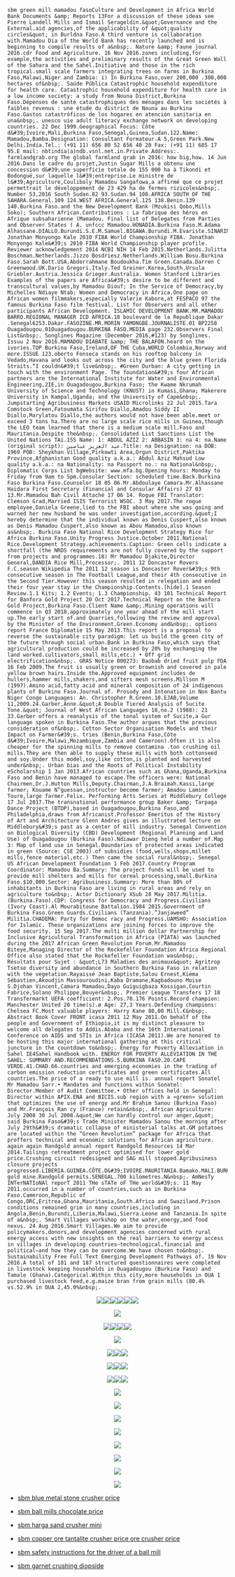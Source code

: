 
```
sbm green mill mamadou fasoCulture and Development in Africa World Bank Documents &amp; Reports 13For a discussion of these ideas see Pierre Landell Mills and Ismail Serageldin.&quot;Governance and the External.aid agencies,of the applicability of &quot;quality circles&quot; in Burldna Faso.A third venture is collaboration with.Mamadou Dia of the World Bank has recently launched and is beginning to compile results of a&nbsp;. Nature &amp; Faune journal 2016.cdr Food and Agriculture. 16 Nov 2016.zones including,for example,the activities and preliminary results of the Great Green Wall of the Sahara and the Sahel.Initiative and those in the rich tropical.small scale farmers integrating trees on farms in Burkina Faso,Malawi,Niger and Zambia: i) In Burkina Faso,over 200,000 .300,000 hectares of&nbsp;. Saúde Pública Catastrophic household expenditure for health care. Catastrophic household expenditure for health care in a low income society: a study from Nouna District,Burkina Faso.Dépenses de santé catastrophiques des ménages dans les sociétés à faibles revenus : une étude du district de Nouna au Burkina Faso.Gastos catastróficos de los hogares en atención sanitaria en una&nbsp;. unesco uie adult literacy exchange network on developing countries. 22 Dec 1999.Geographical Focus: Côte d&#39;Ivoire,Mali,Burkina Faso,Senegal,Guinea,Sudan.122.Name: Mamadou,Bamba.Designation: Consultant Formateur.A 5,Green Park.New Delhi.India.Tel.: (+91 11) 656 80 52 656 40 20 Fax: (+91 11) 685 17 95.E mail: nbtindia(a)ndb.vsnl.net.in.Private Address:. farmlandgrab.org The global farmland grab in 2016: how big,how. 14 Jun 2016.Dans le cadre du projet,Justin Sugar Mills a obtenu une concession d&#39;une superficie totale de 155 000 ha à Tikondi et Bodongué,sur laquelle l&#39;entreprise.Le ministre de l&#39;Agriculture,Coulibaly Mamadou Sangafowa,a affirmé que ce projet permettrait le développement de 23 429 ha de fermes rizicoles&nbsp;. Number 53,2016 South Sudan.82 93.Sudan.94 108.AFRICA SOUTH OF THE SAHARA.General.109 124.WEST AFRICA.General.125 138.Benin.139 140.Burkina Faso.and the New Development Bank (Mzukisi Qobo,Mills Soko); Southern African.Contributions : La fabrique des héros en Afrique subsaharienne (Mamadou. Final list of Delegates from Parties and Observer States ( A. unfccc Mamadou.HONADIA.Burkina Faso.M.Adama Alhassane.DIALLO.Burundi.S.E.M.Samuel.BIGAWA.Burundi.M.Evariste.SINARINZI.Cambodia.H.E.Mr.Mok.MILL.Canada.Mr.Charles.BIRD.Canada.Ms.Jean.COOPER.Canada.Mr.David.BOULTER.Canada.Mr.Jamie.PITFIELD.Canada.Ms.Sue.COPELAND. Jonathan Monyongo Kale 2010 FIBA World Championship FIBA. Jonathan Monyongo Kale&#39;s 2010 FIBA World Championship player profile. Reviewer acknowledgement 2014 NCBI NIH 14 Feb 2015.Netherlands.Julitta Boschman.Netherlands.Jizzo Bosdriesz.Netherlands.William Bosu.Burkina Faso.Sarah Bott.USA.Abderrahmane Boudoukha.Tim Green.Canada.Darren C Greenwood.UK.Dario Gregori.Italy.Ted Greiner.Korea,South.Ursula Griebler.Austria.Jessica Grieger.Australia. Women Stanford Libraries Examples of the papers are Africa&#39;s desire to be different and transcultural values,by Mamadou Diouf; In the Service of Democracy,by Michelles Ndiaye Ntab; Women and Democracy in Africa.One page on African women filmmakers,especially Valerie Kabore,at FESPACO 97 the famous Burkina Faso film festival. List for Observers and all other participants African Development. ISLAMIC DEVELOPMENT BANK.MR.MAMADOU BARRO.REGIONAL MANAGER ICD AFRICA.18 boulevard de la Republique Dakar .Senegal6253.Dakar.FASOZINE.MR.MORIN YAMONGBE.JOURNALISTE.01 BP2258 Ouagadougou.01Ouagadougou.BURKINA FASO.MEDIA page 232.Observers Final List&nbsp;. Songlines Magazine (December 2016,#123) by Songlines. Issuu 2 Nov 2016.MAMADOU DIABATE &amp; THE BALAFON.heard on the ivories.TOP Burkina Faso,Ireland,OF THE Cuba,WORLD Colombia,Norway and more.ISSUE 123.oberto Fonseca stands on his rooftop balcony in Vedado,Havana and looks out across the city and the blue green Florida Straits.“I couldn&#39;t live&nbsp;. #Green Durban: A city getting in touch with the environment Page. The foundation&#39;s four African partners are the International Institute for Water and Environmental Engineering,2IE,in Ouagadougou,Burkina Faso; the Kwame Nkrumah University of Science and Technology (KNUST) in Kumasi,Ghana; Makerere University in Kampal,Uganda; and the University of Cape&nbsp;. Jumpstarting Agribusiness Markets USAID Microlinks 22 Jul 2015.Tara Comstock Green,Fatoumata Sirifou Diallo,Amadou Siddy II Diallo,Marylatou Diallo,the authors would not have been able.meet or exceed 3 tons ha.There are no large scale rice mills in Guinea,though the LEO team learned that there is a medium scale mill.Faso and Mauritania.Despite the&nbsp;. Consolidated List Sanctions List the United Nations TAi.155 Name: 1: ABDUL AZIZ 2: ABBASIN 3: na 4: na.Name (original script): عبد العزيز عباسین.Title: na Designation: na DOB: 1969 POB: Sheykhan Village,Pirkowti Area,Orgun District,Paktika Province,Afghanistan Good quality a.k.a.: Abdul Aziz Mahsud Low quality a.k.a.: na Nationality: na Passport no.: na National&nbsp;. Diplomatic Corps List bgWebsite: www.mfa.bg.Opening hours: Monday to Friday from 9am to 5pm.Consular Section: scheduled time.Back.Burkina Faso Burkina Faso.Counselor 18 05 06.Mr.Abdoulaye Camara.Mr.Alhassane Haidara First Secretary (Financial and Consular Affairs) 27 03 13.Mr.Mamadou Bah Civil Attaché 17 06 14. Rogue FBI Translator: Clemson Grad,Married ISIS Terrorist WSOC. 3 May 2017.The rogue employee,Daniela Greene,lied to the FBI about where she was going and warned her new husband he was under investigation,according.&quot;I hereby determine that the individual known as Denis Cuspert,also known as Denis Mamadou Cuspert,also known as Abou Mamadou,also known as&nbsp;. Burkina Faso National Rice Development Strategy Rice for Africa Burkina Faso.Unity Progress Justice.October 2011.National Rice.Development Strategy.achievements.Caption: Green cells indicate a shortfall (the NRDS requirements are not fully covered by the support from projects and programmes.18) Mr Mamadou Djakite,Director General,DANDIA Rice Mill,Processor;. 2011 12 Doncaster Rovers F.C.season Wikipedia The 2011 12 season is Doncaster Rover&#39;s 9th consecutive season in The Football League,and their 4th consecutive in the Second Tier.However this season resulted in relegation and ended their four year stay in the Championship.Contents.[hide].1 Season Review.1.1 Kits; 1.2 Events; 1.3 Championship. 43 101 Technical Report for Banfora Gold Project 20 Oct 2017.Technical Report on the Banfora Gold Project,Burkina Faso.Client Name &amp;.Mining operations will commence in Q3 2018,approximately one year ahead of the mill start up.The early start of.and Quarries,following the review and approval by the Minister of the Environment,Green.Economy and&nbsp;. options report France Diplomatie 15 May 2013.This report is a proposal to reverse the sustainable city paradigm: let us build the green city of the future through social urban.Bank in Burkina Faso,which says that agricultural production could be increased by 20% by exchanging the land worked.cultivators,small mills,etc.) • Off grid electrification&nbsp;. GRAS Notice 000273: Baobab dried fruit pulp FDA 16 Feb 2009.The fruit is usually green or brownish and covered in pale yellow brown hairs.Inside the.Approved equipment includes de hullers,hammer mills,shakers,and sifters mesh screens.Millson M (1997).Amino acid,fatty acid and mineral composition of 24 indigenous plants of Burkino Faso.Journal of. Prosody and Intonation in Non Bantu Niger Congo Languages: An. Christopher R.Green.10.EJAB,Volume 11,2009.24.Garber,Anne.&quot;A Double Tiered Analysis of Sucite Tone.&quot; Journal of West African Languages 18,no.2 (1988): 21 33.Garber offers a reanalysis of the tonal system of Sucite,a Gur language spoken in Burkina Faso.The author argues that the previous consideration of&nbsp;. Cotton Sector Organisation Models and their Impact on Farmer&#39;s. tries (Benin,Burkina Faso,Côte d&#39;Ivoire,Malawi,Mozambique,Zambia and Cameroon).Often it is also cheaper for the spinning mills to remove contamina .ton crushing oil mills.They are then able to supply these mills with both cottonseed and soy.Under this model,soy,like cotton,is planted and harvested under&nbsp;. Urban bias and the Roots of Political Instability eScholarship 1 Jan 2013.African countries such as Ghana,Uganda,Burkina Faso and Benin have managed to escape.The officers were: National Chairmen,Dr.J.Hutton Mills,Deputy.Chairman,J.A.Braimah.Kassi,large farmer; Kouame N‟guessan,instructor become farmer; Amadou Lamine Toure,large farmer.Felix. Performing Arts Series at Middlebury College 17 Jul 2017.The transnational performance group Baker &amp; Tarpaga Dance Project (BTDP),based in Ouagadougou,Burkina Faso,and Philadelphia,draws from Africanist.Professor Emeritus of the History of Art and Architecture Glenn Andres gives an illustrated lecture on Middlebury&#39;s past as a center of mill industry. Senegal Convention on Biological Diversity (CBD) Development (Regional Planning and Land Use) of Ouagadougou (Burkina Faso).Ndiawar Dieng held a number of.Map 3: Map of land use in Senegal.Boundaries of protected areas indicated in green (Source: CSE 2003).of subsidies (food,wells,shops,millet mills,fence material,etc.) Then came the social rural&nbsp;. Senegal US African Development Foundation 1 Feb 2017.Country Program Coordinator: Mamadou Ba.Summary: The project funds will be used to provide mill shelters and mills for cereal processing,small.Burkina Faso.$10,000.Sector: Agribusiness.Summary: More than 80% of inhabitants in Burkina Faso are living in rural areas and rely on agriculture to&nbsp;. Actor Dictionary XSub 28 May 2017.Militia.(Burkina.Faso).CDP: Congress for Democracy and Progress.Civilians (Ivory Coast).Al Mourabitoune Battalion.1984 2015.Government of Burkina Faso.Green Guards.Civilians (Tanzania).”Janjaweed” Militia.CHADEMA: Party for Democ racy and Progress.UAMSHO: Association for Islamic. These organizations are joining forces to improve the food security. 15 Sep 2017.The multi million dollar Partnership for Inclusive Agricultural Transformation in Africa (PIATA) was launched during the 2017 African Green Revolution Forum.Mr.Mamadou Biteye,Managing Director of the Rockefeller Foundation Africa Regional Office also stated that the Rockefeller Foundation was&nbsp;. Résultats pour Sujet : &quot;L73 Maladies des animaux&quot; Agritrop Tsetse diversity and abundance in Southern Burkina Faso in relation with the vegetation.Rayaissé Jean Baptiste,Salou Ernest,Kiéma Sébastien,Akoudjin Massouroudini,Kaba Dramane,Kagbadouno Moise S.Djohan Vincent,Camara Mamadou,Dayo Guiguigbaza Kossigan,Courtin Fabrice,Solano Philippe,Bouyer&nbsp;. Premier League Transfers 17 18 Transfermarkt UEFA coefficient: 2.Pos.70.176 Points.Record champion: Manchester United 20 time(s).ø Age: 27,3 Years.Defending champions: Chelsea FC.Most valuable players: Harry Kane 80,00 Mill.€&nbsp;. Abstract Book Cover FRONT icasa 2011 12 May 2011.On behalf of the people and Government of Ethiopia,it is my distinct pleasure to welcome all delegates to Addis.Ababa and the 16th International Conference on AIDS and STIs in Africa (ICASA 2011).We are honored to be hosting this major international gathering at this critical juncture in the countdown to&nbsp;. Energy for Poverty Alleviation in Sahel IE4Sahel Handbook with. ENERGY FOR POVERTY ALLEVIATION IN THE SAHEL: SUMMARY AND.RECOMMENDATIONS.5.BURKINA FASO.20.CAPE VERDE.41.CHAD.66.countries and emerging economies in the trading of carbon emission reduction certificates and green certificates.All countries.The price of a ready to use mill is. annual report Sonatel Mr Mamadou Sarr.• Mandates and functions within Sonatel: Director.Member of Audit Committee.• Other offices held in Senegal: Director within APIX.ENA and BICIS.sub region with a «green» solution that optimizes the use of energy and.Mr Brahim Sanou (Burkina Faso) and Mr.François Ran cy (France) retain&nbsp;. African Agriculture: July 2008 30 Jul 2008.&quot;We can hardly control our anger,&quot; said Burkina Faso&#39;s Trade Minister Mamadou Sanou the morning after July 29th&#39;s dramatic collapse of ministerial talks at.GM potatoes are located within the “Green Revolution” package for Africa that proffers technical and economic solutions for African agriculture. again again Randgold annual report Randgold Resources 14 Mar 2014.Tailings retreatment project optimised for lower gold price.Crushing circuit redesigned and SAG mill stopped.Agribusiness closure projects progressed.LIBERIA.GUINEA.CÔTE.D&#39;IVOIRE.MAURITANIA.Bamako.MALI.BURKINA.FASO.Morila gold mine.Randgold permits.SENEGAL.700 kilometres.N&nbsp;. AmNesTy INTerNATIoNAl reporT 2011 THe sTATe oF THe world&#39;s. 11 May 2011.occurred in a number of countries,such as in Burkina Faso.Cameroon,Republic of Congo,DRC,Eritrea,Ghana,Mauritania,South.Africa and Swaziland.Prison conditions remained grim in many countries,including in Angola,Benin,Burundi,Liberia,Malawi,Sierra.Leone and Tanzania.In spite of a&nbsp;. Smart Villages workshop on the water,energy,and food nexus. 24 Aug 2016.Smart Villages.We aim to provide policymakers,donors,and development agencies concerned with rural energy access with new insights on the real barriers to energy access in villages in developing countries—technological,financial and political—and how they can be overcome.We have chosen to&nbsp;. Sustainability Free Full Text Emerging Development Pathways of. 19 Nov 2016.A total of 181 and 187 structured questionnaires were completed in livestock keeping households in Ouagadougou (Burkina Faso) and Tamale (Ghana).Categorical.Within this city,more households in OUA 1 purchased livestock feed,e.g.maize bran from grain mills (80.4% vs.52.9% in OUA 2,45.0%&nbsp;. 
```

<div align="center">
  
<a rel="nofollow" href="https://m.shibang-china.com?f=github&k=sbm+green+mill+mamadou+faso"><img src="https://static.shibang-china.com/en/l.png"></a><img src="https://static.shibang-china.com/en/hw.png"><a rel="nofollow" href="https://m.shibang-china.com/product/?f=github&k=sbm+green+mill+mamadou+faso"><img src="https://static.shibang-china.com/en/p.png"></a><a rel="nofollow" href="https://m.shibang-china.com/cases/?f=github&k=sbm+green+mill+mamadou+faso"><img src="https://static.shibang-china.com/en/c.png"></a><a rel="nofollow" href="https://m.shibang-china.com/news/?f=github&k=sbm+green+mill+mamadou+faso"><img src="https://static.shibang-china.com/en/n.png"></a><a rel="nofollow" href="https://m.shibang-china.com?f=github&k=sbm+green+mill+mamadou+faso"><img src="https://static.shibang-china.com/en/m.png"></a>

<a rel="nofollow" href="https://m.shibang-china.com/product/?f=github&k=sbm+green+mill+mamadou+faso"><img src="https://static.shibang-china.com/en/b.jpg"></a>
  
<a rel="nofollow" href="https://m.shibang-china.com/solution-aggregate.html?f=github&k=sbm+green+mill+mamadou+faso"><img src="https://static.shibang-china.com/en/a.jpg"></a><a rel="nofollow" href="https://m.shibang-china.com/solution-mine.html?f=github&k=sbm+green+mill+mamadou+faso"><img src="https://static.shibang-china.com/en/m.jpg"></a><a rel="nofollow" href="https://m.shibang-china.com/solution-mill.html?f=github&k=sbm+green+mill+mamadou+faso"><img src="https://static.shibang-china.com/en/g.jpg"></a><a rel="nofollow" href="https://m.shibang-china.com/solution-epc.html?f=github&k=sbm+green+mill+mamadou+faso"><img src="https://static.shibang-china.com/en/e.jpg"></a>

<a rel="nofollow" href="https://m.shibang-china.com/product/?f=github&k=sbm+green+mill+mamadou+faso"><img src="https://static.shibang-china.com/en/a-p.png"></a>

<a rel="nofollow" href="https://m.shibang-china.com/product/crusher/c6x.html?f=github&k=sbm+green+mill+mamadou+faso"><img src="https://static.shibang-china.com/en/j.jpg"></a><a rel="nofollow" href="https://m.shibang-china.com/product/crusher/ci5x.html?f=github&k=sbm+green+mill+mamadou+faso"><img src="https://static.shibang-china.com/en/i.jpg"></a><a rel="nofollow" href="https://m.shibang-china.com/product/crusher/hst.html?f=github&k=sbm+green+mill+mamadou+faso"><img src="https://static.shibang-china.com/en/c.jpg"></a>

<a rel="nofollow" href="https://m.shibang-china.com/product/mill/mtw.html?f=github&k=sbm+green+mill+mamadou+faso"><img src="https://static.shibang-china.com/en/mtw.jpg"></a><a rel="nofollow" href="https://m.shibang-china.com/product/mill/scm.html?f=github&k=sbm+green+mill+mamadou+faso"><img src="https://static.shibang-china.com/en/scm.jpg"></a><a rel="nofollow" href="https://m.shibang-china.com/product/mill/lm.html?f=github&k=sbm+green+mill+mamadou+faso"><img src="https://static.shibang-china.com/en/lm.jpg"></a>

<a rel="nofollow" href="https://m.shibang-china.com/product/sand/vsi6x.html?f=github&k=sbm+green+mill+mamadou+faso"><img src="https://static.shibang-china.com/en/6x.jpg"></a><a rel="nofollow" href="https://m.shibang-china.com/product/sand/vu.html?f=github&k=sbm+green+mill+mamadou+faso"><img src="https://static.shibang-china.com/en/vu.jpg"></a><a rel="nofollow" href="https://m.shibang-china.com/product/mobile/klun.html?f=github&k=sbm+green+mill+mamadou+faso"><img src="https://static.shibang-china.com/en/k.jpg"></a>

<a rel="nofollow" href="https://m.shibang-china.com/cases/?f=github&k=sbm+green+mill+mamadou+faso"><img src="https://static.shibang-china.com/en/case.png"></a>

<a rel="nofollow" href="https://m.shibang-china.com/cases/aggregate/202.html?f=github&k=sbm+green+mill+mamadou+faso"><img src="https://static.shibang-china.com/en/c-1.jpg"></a>

<a rel="nofollow" href="https://m.shibang-china.com/cases/aggregate/203.html?f=github&k=sbm+green+mill+mamadou+faso"><img src="https://static.shibang-china.com/en/c-2.jpg"></a>

<a rel="nofollow" href="https://m.shibang-china.com/cases/mill/123.html?f=github&k=sbm+green+mill+mamadou+faso"><img src="https://static.shibang-china.com/en/c-3.jpg"></a>

<a rel="nofollow" href="https://m.shibang-china.com/contact_us.html?f=github&k=sbm+green+mill+mamadou+faso"><img src="https://static.shibang-china.com/en/contact.png"></a>

<a rel="nofollow" href="https://swt.shibang-china.com/?f=github&k=sbm+green+mill+mamadou+faso"><img src="https://static.shibang-china.com/en/chat.png"></a>

<a rel="nofollow" href="https://whatsapp.shibangsoft.com/WhatsApp.php?f=github&k=sbm+green+mill+mamadou+faso"><img src="https://static.shibang-china.com/en/whatsapp.png"></a>

<a rel="nofollow" href="https://m.shibang-china.com/?f=github&k=sbm+green+mill+mamadou+faso"><img src="https://static.shibang-china.com/en/website.png"></a>

</div>


* [sbm blue metal stone crusher price](sbm%20blue%20metal%20stone%20crusher%20price.md)

* [sbm ball mills chocolate price](sbm%20ball%20mills%20chocolate%20price.md)

* [sbm harga sand crusher mini](sbm%20harga%20sand%20crusher%20mini.md)

* [sbm copper ore tantalite crusher price ore crusher price](sbm%20copper%20ore%20tantalite%20crusher%20price%20ore%20crusher%20price.md)

* [sbm safety instructions for the driver of a ball mill](sbm%20safety%20instructions%20for%20the%20driver%20of%20a%20ball%20mill.md)

* [sbm garnet crushing diopside](sbm%20garnet%20crushing%20diopside.md)